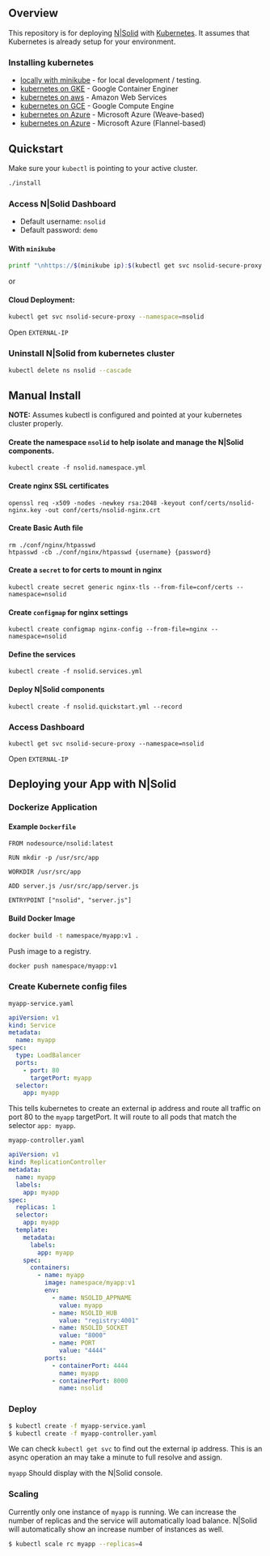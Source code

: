 ## Overview

This repository is for deploying [N|Solid](https://nodesource.com/products/nsolid) with [Kubernetes](http://kubernetes.io/). It assumes that Kubernetes is already setup for your environment.


### Installing kubernetes

* [locally with minikube](./docs/local.md) - for local development / testing.
* [kubernetes on GKE](./docs/GKE.md) - Google Container Enginer
* [kubernetes on aws](http://kubernetes.io/docs/getting-started-guides/aws/) - Amazon Web Services
* [kubernetes on GCE](http://kubernetes.io/docs/getting-started-guides/gce/) - Google Compute Engine
* [kubernetes on Azure](http://kubernetes.io/docs/getting-started-guides/coreos/azure/) - Microsoft Azure (Weave-based)
* [kubernetes on Azure](http://kubernetes.io/docs/getting-started-guides/azure/) - Microsoft Azure (Flannel-based)

## Quickstart

Make sure your `kubectl` is pointing to your active cluster.

```bash
./install
```

### Access N|Solid Dashboard

* Default username: `nsolid`
* Default password: `demo`

#### With `minikube`

```bash
printf "\nhttps://$(minikube ip):$(kubectl get svc nsolid-secure-proxy --namespace=nsolid --output='jsonpath={.spec.ports[1].nodePort}')\n"
```

or

#### Cloud Deployment:

```bash
kubectl get svc nsolid-secure-proxy --namespace=nsolid
```

Open `EXTERNAL-IP`


### Uninstall N|Solid from kubernetes cluster

```bash
kubectl delete ns nsolid --cascade
```

## Manual Install

**NOTE:** Assumes kubectl is configured and pointed at your kubernetes cluster properly.

#### Create the namespace `nsolid` to help isolate and manage the N|Solid components.

```
kubectl create -f nsolid.namespace.yml
```

#### Create nginx SSL certificates

```
openssl req -x509 -nodes -newkey rsa:2048 -keyout conf/certs/nsolid-nginx.key -out conf/certs/nsolid-nginx.crt
```

#### Create Basic Auth file

```
rm ./conf/nginx/htpasswd
htpasswd -cb ./conf/nginx/htpasswd {username} {password}
```

#### Create a `secret` to for certs to mount in nginx

```
kubectl create secret generic nginx-tls --from-file=conf/certs --namespace=nsolid
```

#### Create `configmap` for nginx settings
```
kubectl create configmap nginx-config --from-file=nginx --namespace=nsolid
```

#### Define the services

```
kubectl create -f nsolid.services.yml
```

#### Deploy N|Solid components

```
kubectl create -f nsolid.quickstart.yml --record
```

### Access Dashboard

```
kubectl get svc nsolid-secure-proxy --namespace=nsolid
```

Open `EXTERNAL-IP`


## Deploying your App with N|Solid

### Dockerize Application

#### Example `Dockerfile`

```
FROM nodesource/nsolid:latest

RUN mkdir -p /usr/src/app

WORKDIR /usr/src/app

ADD server.js /usr/src/app/server.js

ENTRYPOINT ["nsolid", "server.js"]
```

#### Build Docker Image

```bash
docker build -t namespace/myapp:v1 .
```

Push image to a registry.

```bash
docker push namespace/myapp:v1
```

### Create Kubernete config files

`myapp-service.yaml`

```yaml
apiVersion: v1
kind: Service
metadata:
  name: myapp
spec:
  type: LoadBalancer
  ports:
    - port: 80
      targetPort: myapp
  selector:
    app: myapp
```

This tells kubernetes to create an external ip address and route all traffic on port 80 to the `myapp` targetPort. It will route to all pods that match the selector `app: myapp`.


`myapp-controller.yaml`

```yaml
apiVersion: v1
kind: ReplicationController
metadata:
  name: myapp
  labels:
    app: myapp
spec:
  replicas: 1
  selector:
    app: myapp
  template:
    metadata:
      labels:
        app: myapp
    spec:
      containers:
        - name: myapp
          image: namespace/myapp:v1
          env:
            - name: NSOLID_APPNAME
              value: myapp
            - name: NSOLID_HUB
              value: "registry:4001"
            - name: NSOLID_SOCKET
              value: "8000"
            - name: PORT
              value: "4444"
          ports:
            - containerPort: 4444
              name: myapp
            - containerPort: 8000
              name: nsolid
```

### Deploy

```bash
$ kubectl create -f myapp-service.yaml
$ kubectl create -f myapp-controller.yaml
```

We can check `kubectl get svc` to find out the external ip address. This is an async operation an may take a minute to full resolve and assign.

`myapp` Should display with the N|Solid console.


### Scaling

Currently only one instance of `myapp` is running. We can increase the number of replicas and the service will automatically load balance. N|Solid will automatically show an increase number of instances as well.

```bash
$ kubectl scale rc myapp --replicas=4
```
